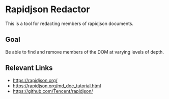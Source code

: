 # Rapidjson Redactor
This is a tool for redacting members of rapidjson documents.

## Goal
Be able to find and remove members of the DOM at varying levels of depth.

## Relevant Links
- https://rapidjson.org/
- https://rapidjson.org/md_doc_tutorial.html
- https://github.com/Tencent/rapidjson/